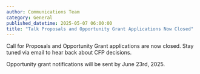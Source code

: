 ```yaml
---
author: Communications Team
category: General
published_datetime: 2025-05-07 06:00:00
title: "Talk Proposals and Opportunity Grant Applications Now Closed"
---
```


Call for Proposals and Opportunity Grant applications are now closed. Stay tuned via email to hear back about CFP decisions.

Opportunity grant notifications will be sent by June 23rd, 2025.

<!-- excerpt -->
